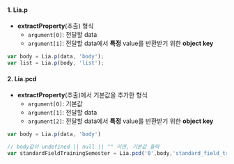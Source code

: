 #### 1. Lia.p
- **extractProperty**(추출) 형식
	- `argument[0]`: 전달할 data
	- `argument[1]`: 전달할 data에서 **특정** value를 반환받기 위한 **object key** 

```javascript
var body = Lia.p(data, 'body');  
var list = Lia.p(body, 'list');
```


#### 2. Lia.pcd
- **extractProperty**(추출)에서 기본값을 추가한 형식
	- `argument[0]`: 기본값
	- `argument[1]`: 전달할 data
	- `argument[2]`: 전달할 data에서 **특정** value를 반환받기 위한 **object key** 

```javascript
var body = Lia.p(data, 'body')  

// body값이 undefined || null || "" 이면, 기본값 출력
var standardFieldTrainingSemester = Lia.pcd('0',body,'standard_field_training_semester')
```